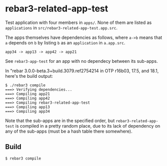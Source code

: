 rebar3-related-app-test
=====

Test application with four members in `apps/`. None of them are listed as
`applications` in `src/rebar3-related-app-test.app.src`.

The apps themselves have dependencies as follows, where `a->b` means that `a` depends on `b` by listing `b` as an `application` in `a.app.src`.

```
app34 -> app13 -> app42 -> app21
```

See `rebar3-app-test` for an app with no dependecy between its sub-apps.

In "rebar 3.0.0-beta.3+build.3079.ref2754214 in OTP r16b03, 17.5, and 18.1, here's the build output:

```
$ ./rebar3 compile
===> Verifying dependencies...
===> Compiling app21
===> Compiling app42
===> Compiling rebar3-related-app-test
===> Compiling app13
===> Compiling app34
```

Note that the sub-apps are in the specified order, but `rebar3-related-app-test` is compiled in a pretty random place, due to its lack of dependency on any of the sub-apps (must be a hash table there somewhere).

Build
-----

    $ rebar3 compile
